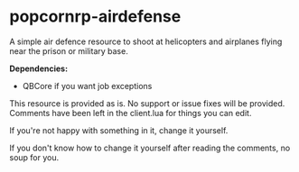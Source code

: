 # popcornrp-airdefense
A simple air defence resource to shoot at helicopters and airplanes flying near the prison or military base.

**Dependencies:**

- QBCore if you want job exceptions

This resource is provided as is. No support or issue fixes will be provided. Comments have been left in the client.lua for things you can edit. 

If you're not happy with something in it, change it yourself.

If you don't know how to change it yourself after reading the comments, no soup for you.

